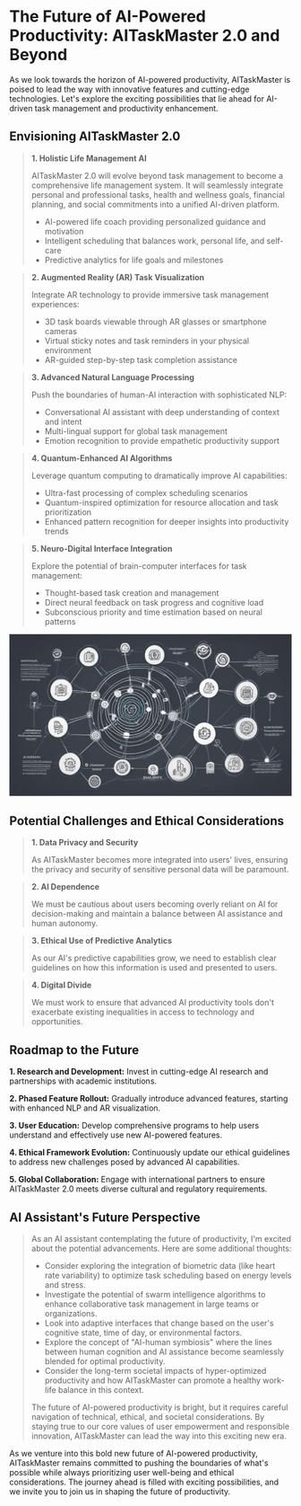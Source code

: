 # **The Future of AI-Powered Productivity: AITaskMaster 2.0 and Beyond**
As we look towards the horizon of AI-powered productivity, AITaskMaster is poised to lead the way with innovative features and cutting-edge technologies. Let's explore the exciting possibilities that lie ahead for AI-driven task management and productivity enhancement.

## **Envisioning AITaskMaster 2.0**

> **1. Holistic Life Management AI**
>
> AITaskMaster 2.0 will evolve beyond task management to become a comprehensive life management system. It will seamlessly integrate personal and professional tasks, health and wellness goals, financial planning, and social commitments into a unified AI-driven platform.
> 
> - AI-powered life coach providing personalized guidance and motivation
> - Intelligent scheduling that balances work, personal life, and self-care
> - Predictive analytics for life goals and milestones

> **2. Augmented Reality (AR) Task Visualization**
>
> Integrate AR technology to provide immersive task management experiences:
>
> - 3D task boards viewable through AR glasses or smartphone cameras
> - Virtual sticky notes and task reminders in your physical environment
> - AR-guided step-by-step task completion assistance

> **3. Advanced Natural Language Processing**
>
> Push the boundaries of human-AI interaction with sophisticated NLP:
>
> - Conversational AI assistant with deep understanding of context and intent
> - Multi-lingual support for global task management
> - Emotion recognition to provide empathetic productivity support

> **4. Quantum-Enhanced AI Algorithms**
>
> Leverage quantum computing to dramatically improve AI capabilities:
>
> - Ultra-fast processing of complex scheduling scenarios
> - Quantum-inspired optimization for resource allocation and task prioritization
> - Enhanced pattern recognition for deeper insights into productivity trends

> **5. Neuro-Digital Interface Integration**
>
> Explore the potential of brain-computer interfaces for task management:
>
> - Thought-based task creation and management
> - Direct neural feedback on task progress and cognitive load
> - Subconscious priority and time estimation based on neural patterns

![Neuro-Digital Interface Integration](https://github.com/sds-ai-solutions/AITaskMaster/blob/main/docs/images/Envision-2.png)

## **Potential Challenges and Ethical Considerations**

> **1. Data Privacy and Security**
>
> As AITaskMaster becomes more integrated into users' lives, ensuring the privacy and security of sensitive personal data will be paramount.

> **2. AI Dependence**
>
> We must be cautious about users becoming overly reliant on AI for decision-making and maintain a balance between AI assistance and human autonomy.

> **3. Ethical Use of Predictive Analytics**
>
> As our AI's predictive capabilities grow, we need to establish clear guidelines on how this information is used and presented to users.

> **4. Digital Divide**
>
> We must work to ensure that advanced AI productivity tools don't exacerbate existing inequalities in access to technology and opportunities.

## **Roadmap to the Future**

**1. Research and Development:** Invest in cutting-edge AI research and partnerships with academic institutions.

**2. Phased Feature Rollout:** Gradually introduce advanced features, starting with enhanced NLP and AR visualization.

**3. User Education:** Develop comprehensive programs to help users understand and effectively use new AI-powered features.

**4. Ethical Framework Evolution:** Continuously update our ethical guidelines to address new challenges posed by advanced AI capabilities.

**5. Global Collaboration:** Engage with international partners to ensure AITaskMaster 2.0 meets diverse cultural and regulatory requirements.

## **AI Assistant's Future Perspective**
> As an AI assistant contemplating the future of productivity, I'm excited about the potential advancements. Here are some additional thoughts:
>
> - Consider exploring the integration of biometric data (like heart rate variability) to optimize task scheduling based on energy levels and stress.
> - Investigate the potential of swarm intelligence algorithms to enhance collaborative task management in large teams or organizations.
> - Look into adaptive interfaces that change based on the user's cognitive state, time of day, or environmental factors.
> - Explore the concept of "AI-human symbiosis" where the lines between human cognition and AI assistance become seamlessly blended for optimal productivity.
> - Consider the long-term societal impacts of hyper-optimized productivity and how AITaskMaster can promote a healthy work-life balance in this context.
> 
> The future of AI-powered productivity is bright, but it requires careful navigation of technical, ethical, and societal considerations. By staying true to our core values of user empowerment and responsible innovation, AITaskMaster can lead the way into this exciting new era.

As we venture into this bold new future of AI-powered productivity, AITaskMaster remains committed to pushing the boundaries of what's possible while always prioritizing user well-being and ethical considerations. The journey ahead is filled with exciting possibilities, and we invite you to join us in shaping the future of productivity.
